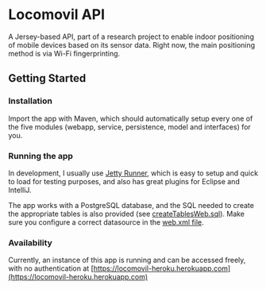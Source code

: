 # Locomovil API
A Jersey-based API, part of a research project to enable indoor positioning of mobile devices based on its sensor data.
Right now, the main positioning method is via Wi-Fi fingerprinting.

## Getting Started

### Installation
Import the app with Maven, which should automatically setup every one of the five modules (webapp, service, persistence, model and interfaces) for you.

### Running the app
In development, I usually use [Jetty Runner](http://www.eclipse.org/jetty/documentation/9.3.x/runner.html), which is easy to setup and quick to load for testing purposes, and also has great plugins for Eclipse and IntelliJ.

The app works with a PostgreSQL database, and the SQL needed to create the appropriate tables is also provided (see [createTablesWeb.sql](https://github.com/Lucianobianchi/locomovil-webapp/blob/master/webapp/src/main/resources/createTablesWeb.sql)). Make sure you configure a correct datasource in the [web.xml file](https://github.com/Lucianobianchi/locomovil-webapp/blob/master/webapp/src/main/webapp/WEB-INF/web.xml).

### Availability
Currently, an instance of this app is running and can be accessed freely, with no authentication at [https://locomovil-heroku.herokuapp.com](https://locomovil-heroku.herokuapp.com)
